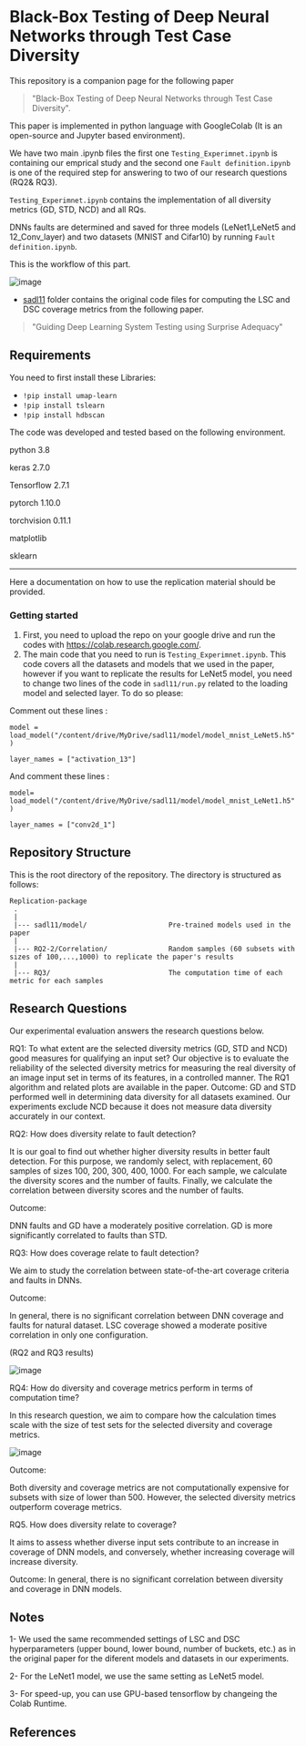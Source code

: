 # Black-Box Testing of Deep Neural Networks through Test Case Diversity

This repository is a companion page for the following paper 
> "Black-Box Testing of Deep Neural Networks through Test Case Diversity".

This paper is implemented in python language with GoogleColab (It is an open-source and Jupyter based environment).


We have two main .ipynb files the first one `Testing_Experimnet.ipynb` is containing our emprical study and the second one `Fault definition.ipynb` is one of the required step for answering to two of our research questions (RQ2& RQ3).

`Testing_Experimnet.ipynb` contains the implementation of all diversity metrics (GD, STD, NCD) and all RQs.

DNNs faults are determined and saved for three models (LeNet1,LeNet5 and 12_Conv_layer) and two datasets (MNIST and Cifar10) by running `Fault definition.ipynb`.

This is the workflow of this part.

![image](https://user-images.githubusercontent.com/58783738/146556970-5b706a99-e4d4-4925-9fb2-d3d346740a2f.png)


* [sadl11](sadl11/) folder contains the original code files for computing the LSC and DSC coverage metrics from the following paper.
> "Guiding Deep Learning System Testing using Surprise Adequacy"

Requirements
---------------
You need to first install these Libraries:
  - `!pip install umap-learn`
  - `!pip install tslearn`
  - `!pip install hdbscan`

The code was developed and tested based on the following environment.

python 3.8

keras 2.7.0

Tensorflow 2.7.1

pytorch 1.10.0

torchvision 0.11.1

matplotlib

sklearn

---------------
Here a documentation on how to use the replication material should be provided.

### Getting started

1. First, you need to upload the repo on your google drive and run the codes with https://colab.research.google.com/.
2. The main code that you need to run is `Testing_Experimnet.ipynb`. This code covers all the datasets and models that we used in the paper, however if you want to replicate the results for LeNet5 model, you need to change two lines of the code in `sadl11/run.py` related to the loading model and selected layer.
To do so please:

Comment out these lines :

`model = load_model("/content/drive/MyDrive/sadl11/model/model_mnist_LeNet5.h5")`

`layer_names = ["activation_13"]`

And comment these lines :     

`model= load_model("/content/drive/MyDrive/sadl11/model/model_mnist_LeNet1.h5")`

`layer_names = ["conv2d_1"]`
 

Repository Structure
---------------
This is the root directory of the repository. The directory is structured as follows:

    Replication-package
     .
     |
     |--- sadl11/model/                    Pre-trained models used in the paper
     |
     |--- RQ2-2/Correlation/               Random samples (60 subsets with sizes of 100,...,1000) to replicate the paper's results
     |
     |--- RQ3/                             The computation time of each metric for each samples               
  

Research Questions
---------------
Our experimental evaluation answers the research questions below.

RQ1: To what extent are the selected diversity metrics (GD, STD and NCD) good measures for qualifying an input set? 
Our objective is to evaluate the reliability of the selected diversity metrics for measuring the real diversity of an image input set in terms of its features, in a controlled manner. The RQ1 algorithm and related plots are available in the paper.
Outcome:
GD and STD performed well in determining data diversity for all datasets examined. Our experiments exclude NCD because it does not measure data diversity accurately in our context.

RQ2: How does diversity relate to fault detection?

It is our goal to find out whether higher diversity results in better fault detection. For this purpose, we randomly select, with replacement, 60 samples of sizes 100, 200, 300, 400, 1000. For each sample, we calculate the diversity scores and the number of faults. Finally, we calculate the correlation between diversity scores and the number of faults.

Outcome:

DNN faults and GD have a moderately positive correlation. GD is more significantly correlated to faults than STD.  


RQ3: How does coverage relate to fault detection?

We aim to study the correlation between state-of-the-art coverage criteria and faults in DNNs.

Outcome:

In general, there is no significant correlation between DNN coverage and faults for natural dataset. LSC coverage showed a moderate positive correlation in only one configuration.

(RQ2 and RQ3 results)

![image](https://user-images.githubusercontent.com/58783738/146554654-d3319136-3933-46a0-91d8-117a05ff7304.png)


RQ4: How do diversity and coverage metrics perform in terms of computation time?

In this research question, we aim to compare how the calculation times scale with the size of test sets for the selected diversity and coverage metrics.

![image](https://user-images.githubusercontent.com/58783738/146548567-20a248d2-37ff-4e95-9268-d4db00a78493.png)

Outcome:

Both diversity and coverage metrics are not computationally expensive for subsets with size of lower than 500. However, the selected diversity metrics outperform coverage metrics.


RQ5. How does diversity relate to coverage?

It aims to assess whether diverse input sets contribute to an increase in coverage of DNN models, and conversely, whether increasing coverage will increase diversity.

Outcome:
In general, there is no significant correlation between diversity and coverage in DNN models.

Notes
-----

1- We used the same recommended settings of LSC and DSC hyperparameters (upper bound, lower bound, number of buckets, etc.) as in the original paper for the diferent models and datasets in our experiments.

2- For the LeNet1 model, we use the same setting as LeNet5 model.

3- For speed-up, you can use GPU-based tensorflow by changeing the Colab Runtime.

References
-----
